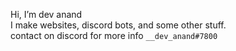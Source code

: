 Hi, I’m dev anand <br />
I make websites, discord bots, and some other stuff.<br />
contact on discord for more info `__dev_anand#7800`

<!---
thedevanand/thedevanand is a ✨ special ✨ repository because its `README.md` (this file) appears on your GitHub profile.
You can click the Preview link to take a look at your changes.
--->

